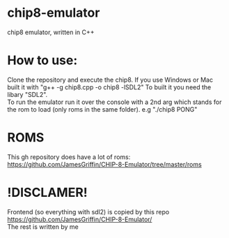 # chip8-emulator
chip8 emulator, written in C++


# How to use:
Clone the repository and execute the chip8. If you use Windows or Mac built it with "g++ -g chip8.cpp -o chip8 -lSDL2"
To built it you need the libary "SDL2".
<br>
To run the emulator run it over the console with a 2nd arg which stands for the rom to load (only roms in the same folder).
e.g "./chip8 PONG"

# ROMS
This gh repository does have a lot of roms: https://github.com/JamesGriffin/CHIP-8-Emulator/tree/master/roms



# !DISCLAMER!
Frontend (so everything with sdl2) is copied by this repo https://github.com/JamesGriffin/CHIP-8-Emulator/ <br>
The rest is written by me
